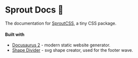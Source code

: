 # Sprout Docs 🌱

The documentation for [SproutCSS](https://github.com/SproutCSS/sproutcss), a tiny CSS package.

#### Built with
- [Docusaurus 2](https://docusaurus.io/) - modern static website generator.
- [Shape Divider](https://www.shapedivider.app) - svg shape creator, used for the footer wave.
